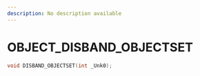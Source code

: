 ```yaml
---
description: No description available 
---
```


# OBJECT\_DISBAND_OBJECTSET

```cpp
void DISBAND_OBJECTSET(int _Unk0);
```